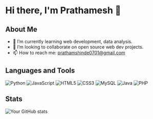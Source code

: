 # Hi there, I'm Prathamesh 👋

## About Me
- 🌱 I’m currently learning web development, data analysis.
- 👯 I’m looking to collaborate on open source web dev projects.
- 📫 How to reach me: prathamshinde0701@gmail.com

## Languages and Tools
![Python](https://img.shields.io/badge/-Python-000?&logo=Python)
![JavaScript](https://img.shields.io/badge/-JavaScript-000?&logo=JavaScript)
![HTML5](https://img.shields.io/badge/-HTML5-000?&logo=HTML5)
![CSS3](https://img.shields.io/badge/-CSS3-000?&logo=CSS3)
![MySQL](https://img.shields.io/badge/-MySQL-000?&logo=MySQL)
![Java](https://img.shields.io/badge/-Java-000?&logo=Java)
![PHP](https://img.shields.io/badge/-PHP-000?&logo=PHP)


## Stats
![Your GitHub stats](https://github-readme-stats.vercel.app/api?username=iamprathamesh18&show_icons=true&theme=radical)
